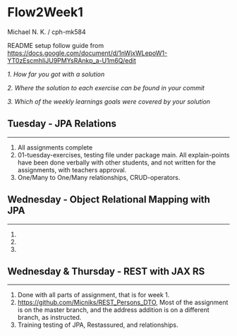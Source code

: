 # Flow2Week1
Michael N. K. / cph-mk584

README setup follow guide from https://docs.google.com/document/d/1nWjxWLepoW1-YT0zEscmhliJU9PMYsRAnkp_a-U1m6Q/edit

*1. How far you got with a solution*

*2. Where the solution to each exercise can be found in your commit*

*3. Which of the weekly learnings goals were covered by your solution*


## Tuesday - JPA Relations
-----
1. All assignments complete 
2. 01-tuesday-exercises, testing file under package main. All explain-points have been done verbally with other students, and not written for the assignments, with teachers approval.
3. One/Many to One/Many relationships, CRUD-operators.

## Wednesday - Object Relational Mapping with JPA
-----
1. 
2. 
3. 

## Wednesday & Thursday - REST with JAX RS
-----
1. Done with all parts of assignment, that is for week 1.
2. https://github.com/Micniks/REST_Persons_DTO, Most of the assignment is on the master branch, and the address addition is on a different branch, as instructed.
3. Training testing of JPA, Restassured, and relationships.
